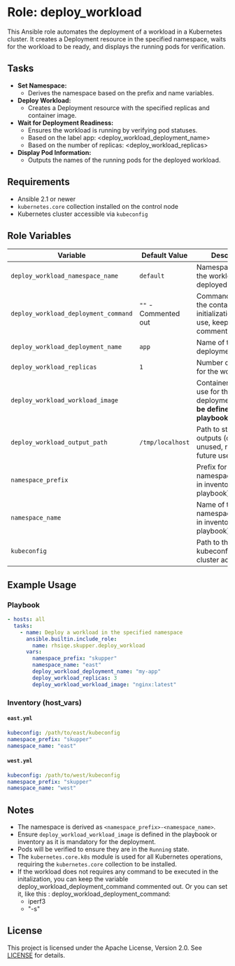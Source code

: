 # Role: deploy_workload

This Ansible role automates the deployment of a workload in a Kubernetes cluster. It creates a Deployment resource in the specified namespace, waits for the workload to be ready, and displays the running pods for verification.

## Tasks

- **Set Namespace:**
  - Derives the namespace based on the prefix and name variables.
- **Deploy Workload:**
  - Creates a Deployment resource with the specified replicas and container image.
- **Wait for Deployment Readiness:**
  - Ensures the workload is running by verifying pod statuses.
  - Based on the label app: <deploy_workload_deployment_name>
  - Based on the number of replicas: <deploy_workload_replicas>
- **Display Pod Information:**
  - Outputs the names of the running pods for the deployed workload.

## Requirements

- Ansible 2.1 or newer
- `kubernetes.core` collection installed on the control node
- Kubernetes cluster accessible via `kubeconfig`

## Role Variables

| Variable                             | Default Value         | Description                                                                          |
|--------------------------------------|-----------------------|--------------------------------------------------------------------------------------|
| `deploy_workload_namespace_name`     | `default`             | Namespace where the workload will be deployed.                                       |
| `deploy_workload_deployment_command` | `""` - Commented out  | Command to run in the container initialization. If not in use, keep it commented out |
| `deploy_workload_deployment_name`    | `app`                 | Name of the deployment.                                                              |
| `deploy_workload_replicas`           | `1`                   | Number of replicas for the workload.                                                 |
| `deploy_workload_workload_image`     |                       | Container image to use for the deployment. **Must be defined in playbook/inventory.**    |
| `deploy_workload_output_path`        | `/tmp/localhost`      | Path to store any outputs (currently unused, reserved for future use).               |
| `namespace_prefix`                   |                       | Prefix for the namespace (defined in inventory or playbook).                         |
| `namespace_name`                     |                       | Name of the namespace (defined in inventory or playbook).                            |
| `kubeconfig`                         |                       | Path to the kubeconfig file for cluster access.                                      |

## Example Usage

### Playbook

```yaml
- hosts: all
  tasks:
    - name: Deploy a workload in the specified namespace
      ansible.builtin.include_role:
        name: rhsiqe.skupper.deploy_workload
      vars:
        namespace_prefix: "skupper"
        namespace_name: "east"
        deploy_workload_deployment_name: "my-app"
        deploy_workload_replicas: 3
        deploy_workload_workload_image: "nginx:latest"
```

### Inventory (host_vars)

#### `east.yml`

```yaml
kubeconfig: /path/to/east/kubeconfig
namespace_prefix: "skupper"
namespace_name: "east"
```

#### `west.yml`

```yaml
kubeconfig: /path/to/west/kubeconfig
namespace_prefix: "skupper"
namespace_name: "west"
```

## Notes

- The namespace is derived as `<namespace_prefix>-<namespace_name>`.
- Ensure `deploy_workload_workload_image` is defined in the playbook or inventory as it is mandatory for the deployment.
- Pods will be verified to ensure they are in the `Running` state.
- The `kubernetes.core.k8s` module is used for all Kubernetes operations, requiring the `kubernetes.core` collection to be installed.
- If the workload does not requires any command to be executed in the initalization, you can keep the variable deploy_workload_deployment_command
  commented out. Or you can set it, like this : 
  deploy_workload_deployment_command:
   - iperf3
   - "-s"


## License

This project is licensed under the Apache License, Version 2.0. See [LICENSE](https://www.apache.org/licenses/LICENSE-2.0) for details.
